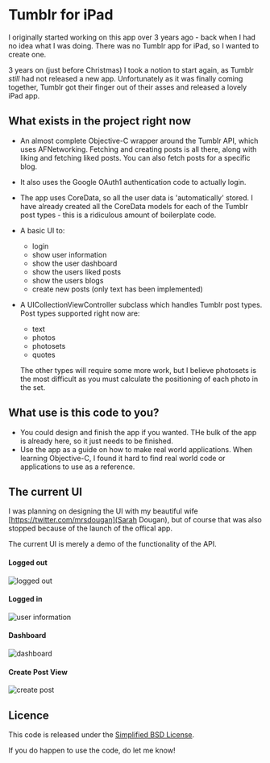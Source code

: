 # Tumblr for iPad

I originally started working on this app over 3 years ago - back when I had no idea what I was doing. There was no Tumblr app for iPad, so I wanted to create one.

3 years on (just before Christmas) I took a notion to start again, as Tumblr *still* had not released a new app. Unfortunately as it was finally coming together, Tumblr got their finger out of their asses and released a lovely iPad app.

## What exists in the project right now

* An almost complete Objective-C wrapper around the Tumblr API, which uses AFNetworking. Fetching and creating posts is all there, along with liking and fetching liked posts. You can also fetch posts for a specific blog.
* It also uses the Google OAuth1 authentication code to actually login.
* The app uses CoreData, so all the user data is 'automatically' stored. I have already created all the CoreData models for each of the Tumblr post types - this is a ridiculous amount of boilerplate code.
* A basic UI to:
	* login
	* show user information
	* show the user dashboard
	* show the users liked posts
	* show the users blogs
	* create new posts (only text has been implemented)
* A UICollectionViewController subclass which handles Tumblr post types. Post types supported right now are:

	* text
	* photos
	* photosets
	* quotes
	
	The other types will require some more work, but I believe photosets is the most difficult as you must calculate the positioning of each photo in the set.

## What use is this code to you?

* You could design and finish the app if you wanted. THe bulk of the app is already here, so it just needs to be finished.
* Use the app as a guide on how to make real world applications. When learning Objective-C, I found it hard to find real world code or applications to use as a reference.

## The current UI

I was planning on designing the UI with my beautiful wife [https://twitter.com/mrsdougan](Sarah Dougan), but of course that was also stopped because of the launch of the offical app.

The current UI is merely a demo of the functionality of the API.

#### Logged out

![logged out](http://f.cl.ly/items/3F0u0a3S133M1F2C100z/Screen%20Shot%202013-01-21%20at%2010.55.02%20PM.png)

#### Logged in

![user information](http://f.cl.ly/items/051n3J422G36310a0X0c/Screen%20Shot%202013-01-21%20at%2010.52.18%20PM.png)

#### Dashboard

![dashboard](http://f.cl.ly/items/2I3e1T390A0h0d0e451z/Screen%20Shot%202013-01-21%20at%2010.52.32%20PM.png)

#### Create Post View

![create post](http://f.cl.ly/items/073U0x1B3z2v3O3V2Q1p/Screen%20Shot%202013-01-21%20at%2010.52.36%20PM.png)

## Licence

This code is released under the [Simplified BSD License](https://github.com/rdougan/Tumblr/blob/master/LICENCE).

If you do happen to use the code, do let me know!
